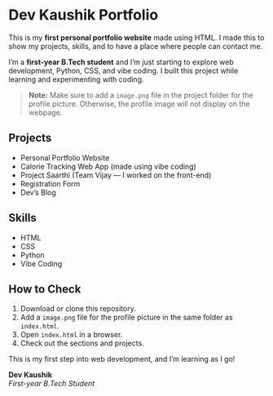 # Dev Kaushik Portfolio

This is my **first personal portfolio website** made using HTML. I made this to show my projects, skills, and to have a place where people can contact me.  

I’m a **first-year B.Tech student** and I’m just starting to explore web development, Python, CSS, and vibe coding. I built this project while learning and experimenting with coding.  

> **Note:** Make sure to add a `image.png` file in the project folder for the profile picture. Otherwise, the profile image will not display on the webpage.

## Projects
- Personal Portfolio Website  
- Calorie Tracking Web App (made using vibe coding)  
- Project Saarthi (Team Vijay — I worked on the front-end)  
- Registration Form  
- Dev’s Blog  

## Skills
- HTML  
- CSS  
- Python  
- Vibe Coding  

## How to Check
1. Download or clone this repository.  
2. Add a `image.png` file for the profile picture in the same folder as `index.html`.  
3. Open `index.html` in a browser.  
4. Check out the sections and projects.  

This is my first step into web development, and I’m learning as I go!  

**Dev Kaushik**  
*First-year B.Tech Student*


